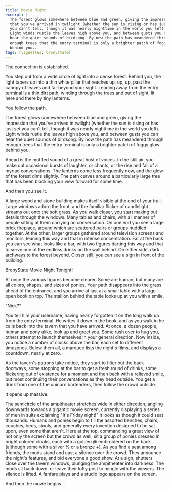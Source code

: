 ```yaml
---
title: Movie Night
excerpt: |
  The forest glows somewhere between blue and green, giving the impression
  that you've arrived in twilight (whether the sun is rising or has just set
  you can't tell, though it was nearly nighttime in the world you left).
  Light winds rustle the leaves high above you, and between gusts you can
  hear the quiet sounds of birdsong. By now the path has meandered through
  enough trees that the entry terminal is only a brighter patch of foggy glow
  behind you...
tags: [vignettes, bronystate]
---
```


The connection is established.

You step out from a wide circle of light into a dense forest. Behind you, the
light tapers up into a thin white pillar that reaches up, up, up, past the
canopy of leaves and far beyond your sight. Leading away from the entry terminal
is a thin dirt path, winding through the trees and out of sight, lit here and
there by tiny lanterns.

You follow the path.

The forest glows somewhere between blue and green, giving the impression that
you've arrived in twilight (whether the sun is rising or has just set you can't
tell, though it was nearly nighttime in the world you left). Light winds rustle
the leaves high above you, and between gusts you can hear the quiet sounds of
birdsong. By now the path has meandered through enough trees that the entry
terminal is only a brighter patch of foggy glow behind you.

Ahead is the muffled sound of a great host of voices. In the still air, you make
out occasional bursts of laughter, or chants, or the rise and fall of a myriad
conversations. The lanterns come less frequently now, and the glow of the forest
dims slightly. The path curves around a particularly large tree that has been
blocking your view forward for some time.

And then you see it.

A large wood and stone building makes itself visible at the end of your trail.
Large windows adorn the front, and the familiar flicker of candlelight streams
out onto the soft grass. As you walk closer, you start making out details
through the windows. Many tables and chairs, with all manner of people sitting
at them carrying on conversation. On one end you see a large brick fireplace,
around which are scattered pairs or groups huddled together. At the other,
larger groups gathered around television screens and monitors, leaning this way
and that in intense concentration. Far at the back you can see what looks like a
bar, with two figures darting this way and that to serve one of the endless
drinks on the wall behind. On either side, dark archways to the forest beyond.
Closer still, you can see a sign in front of the building.

BronyState Movie Night Tonight!

At once the various figures become clearer. Some are human, but many are all
colors, shapes, and sizes of ponies. Your path disappears into the grass ahead
of the entrance, and you arrive at last at a small table with a large open book
on top. The stallion behind the table looks up at you with a smile.

"Nick?"

You tell him your username, having nearly forgotten it on the long walk up from
the entry terminal. He writes it down in the book, and as you walk in he calls
back into the tavern that you have arrived. At once, a dozen people, human and
pony alike, look up and greet you. Some rush over to hug you, others attempt to
launch themselves in your general direction. Now inside, you notice a number of
clocks above the bar, each set to different timezones. Below them all, a marquee
lists the night's films, and displays a countdown, nearly at zero.

As the tavern's patrons take notice, they start to filter out the back doorways,
some stopping at the bar to get a fresh round of drinks, some flickering out of
existence for a moment and then back with a relieved smile, but most continuing
their conversations as they head outside. You get a drink from one of the
unicorn bartenders, then follow the crowd outside.

It opens up massive.

The semicircle of the ampitheater stretches wide in either direction, angling
downwards towards a gigantic movie screen, currently displaying a series of men
in suits exclaiming "It's Friday night!" It looks as though it could seat
thousands. Humans and ponies begin to fill the assorted benches, chairs,
couches, beds, stools, and generally every invention designed to be sat upon,
even some that aren't. Here at the top, commanding a great view of not only the
screen but the crowd as well, sit a group of ponies dressed in bright colored
cloaks, each with a golden @ embroidered on the back (although some with a
silver % or a bronze +). As you find a seat among friends, the mods stand and
cast a silence over the crowd. They announce the night's features, and bid
everyone a good show. At a sign, shutters close over the tavern windows,
plunging the ampitheater into darkness. The mods sit back down, or leave their
lofty post to mingle with the viewers. The silence is lifted. A fanfare plays
and a studio logo appears on the screen.

And then the movie begins... 

